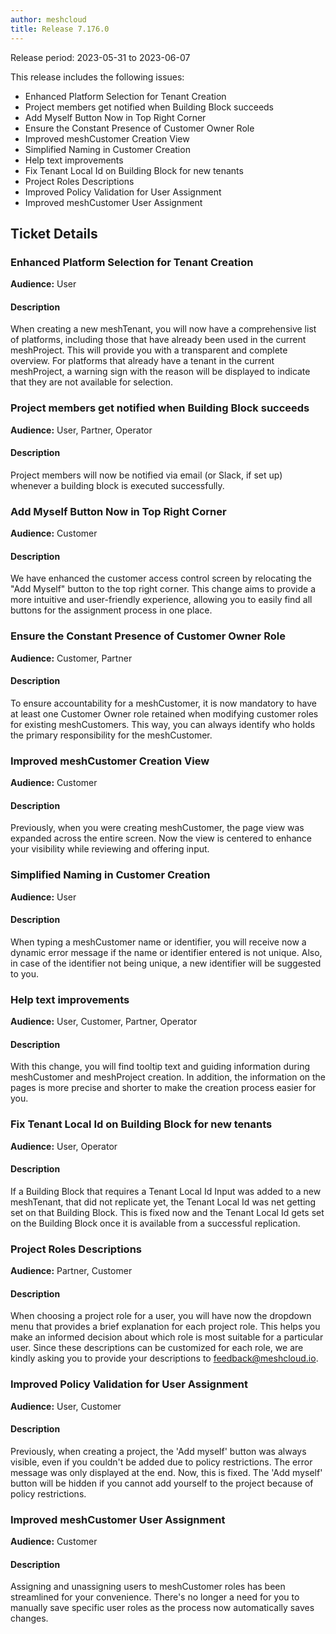 ```yaml
---
author: meshcloud
title: Release 7.176.0
---
```


Release period: 2023-05-31 to 2023-06-07

This release includes the following issues:
* Enhanced Platform Selection for Tenant Creation
* Project members get notified when Building Block succeeds
* Add Myself Button Now in Top Right Corner
* Ensure the Constant Presence of Customer Owner Role
* Improved meshCustomer Creation View
* Simplified Naming in Customer Creation
* Help text improvements
* Fix Tenant Local Id on Building Block for new tenants
* Project Roles Descriptions
* Improved Policy Validation for User Assignment
* Improved meshCustomer User Assignment
<!--truncate-->

## Ticket Details
### Enhanced Platform Selection for Tenant Creation
**Audience:** User


#### Description
When creating a new meshTenant, you will now have a comprehensive list of platforms, including those that have 
already been used in the current meshProject. This will provide you with a transparent and complete overview.
For platforms that already have a tenant in the current meshProject, a warning sign with the reason will be
displayed to indicate that they are not available for selection.

### Project members get notified when Building Block succeeds
**Audience:** User, Partner, Operator


#### Description
Project members will now be notified via email (or Slack, if set up) whenever a building block is executed successfully.

### Add Myself Button Now in Top Right Corner
**Audience:** Customer


#### Description
We have enhanced the customer access control screen by relocating 
the "Add Myself" button to the top right corner. This change aims 
to provide a more intuitive and user-friendly experience, allowing 
you to easily find all buttons for the assignment process in one 
place.

### Ensure the Constant Presence of Customer Owner Role
**Audience:** Customer, Partner


#### Description
To ensure accountability for a meshCustomer, it is now mandatory to have at
least one Customer Owner role retained when modifying customer roles for
existing meshCustomers. This way, you can always identify who holds the primary
responsibility for the meshCustomer.

### Improved meshCustomer Creation View
**Audience:** Customer


#### Description
Previously, when you were creating meshCustomer, the page view was expanded 
across the entire screen. Now the view is centered to enhance your visibility 
while reviewing and offering input.

### Simplified Naming in Customer Creation
**Audience:** User


#### Description
When typing a meshCustomer name or identifier, you will receive now a dynamic error message if the name 
or identifier entered is not unique. Also, in case of the identifier not being unique,  a new identifier will be suggested to you.

### Help text improvements
**Audience:** User, Customer, Partner, Operator


#### Description
With this change, you will find tooltip text and guiding information during meshCustomer and meshProject creation. 
In addition, the information on the pages is more precise and shorter to make the creation process easier for you.

### Fix Tenant Local Id on Building Block for new tenants
**Audience:** User, Operator


#### Description
If a Building Block that requires a Tenant Local Id Input was added to a new meshTenant, that did not replicate yet,
the Tenant Local Id was net getting set on that Building Block. This is fixed now and the Tenant Local Id gets set
on the Building Block once it is available from a successful replication.

### Project Roles Descriptions
**Audience:** Partner, Customer


#### Description
When choosing a project role for a user, you will have now the dropdown menu
that provides a brief explanation for each project role. This helps you make
an informed decision about which role is most suitable for a particular user.
Since these descriptions can be customized for each role, we are kindly
asking you to provide your descriptions to
<a href="mailto:feedback@meshcloud.io">feedback@meshcloud.io</a>.

### Improved Policy Validation for User Assignment
**Audience:** User, Customer


#### Description
Previously, when creating a project, the 'Add myself' button was always visible, 
even if you couldn't be added due to policy restrictions. The error message was only displayed at the end. 
Now, this is fixed. The 'Add myself' button will be hidden if you cannot add yourself to the project because of policy restrictions.

### Improved meshCustomer User Assignment
**Audience:** Customer


#### Description
Assigning and unassigning users to meshCustomer roles has been streamlined for your 
convenience. There's no longer a need for you to manually save specific user roles 
as the process now automatically saves changes.

